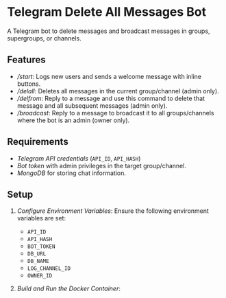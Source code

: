 # Telegram Delete All Messages Bot

A Telegram bot to delete messages and broadcast messages in groups, supergroups, or channels.

## Features

- */start*: Logs new users and sends a welcome message with inline buttons.
- */delall*: Deletes all messages in the current group/channel (admin only).
- */delfrom*: Reply to a message and use this command to delete that message and all subsequent messages (admin only).
- */broadcast*: Reply to a message to broadcast it to all groups/channels where the bot is an admin (owner only).

## Requirements

- *Telegram API credentials* (`API_ID`, `API_HASH`)
- *Bot token* with admin privileges in the target group/channel.
- *MongoDB* for storing chat information.

## Setup

1. *Configure Environment Variables*: Ensure the following environment variables are set:
   - `API_ID`
   - `API_HASH`
   - `BOT_TOKEN`
   - `DB_URL`
   - `DB_NAME`
   - `LOG_CHANNEL_ID`
   - `OWNER_ID`

2. *Build and Run the Docker Container*:
   
